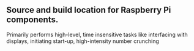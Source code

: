 ## Source and build location for Raspberry Pi components. ##

Primarily performs high-level, time insensitive tasks like interfacing with displays, initiating start-up, high-intensity number crunching
